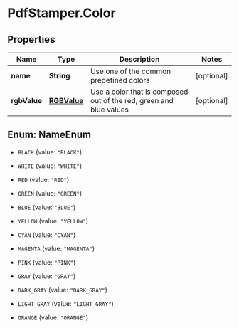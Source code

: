 # PdfStamper.Color

## Properties
Name | Type | Description | Notes
------------ | ------------- | ------------- | -------------
**name** | **String** | Use one of the common predefined colors | [optional] 
**rgbValue** | [**RGBValue**](RGBValue.md) | Use a color that is composed out of the red, green and blue values | [optional] 


<a name="NameEnum"></a>
## Enum: NameEnum


* `BLACK` (value: `"BLACK"`)

* `WHITE` (value: `"WHITE"`)

* `RED` (value: `"RED"`)

* `GREEN` (value: `"GREEN"`)

* `BLUE` (value: `"BLUE"`)

* `YELLOW` (value: `"YELLOW"`)

* `CYAN` (value: `"CYAN"`)

* `MAGENTA` (value: `"MAGENTA"`)

* `PINK` (value: `"PINK"`)

* `GRAY` (value: `"GRAY"`)

* `DARK_GRAY` (value: `"DARK_GRAY"`)

* `LIGHT_GRAY` (value: `"LIGHT_GRAY"`)

* `ORANGE` (value: `"ORANGE"`)




